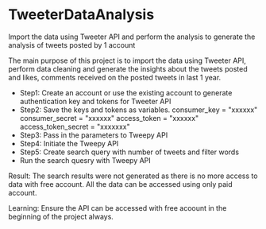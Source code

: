 # TweeterDataAnalysis
Import the data using Tweeter API and perform the analysis to generate the analysis of tweets posted by 1 account

The main purpose of this project is to import the data using Tweeter API, perform data cleaning and generate the insights about the tweets posted and likes, comments received on the posted tweets in last 1 year.

- Step1: Create an account or use the existing account to generate authentication key and tokens for Tweeter API
- Step2: Save the keys and tokens as variables.
  consumer_key = "xxxxxx"
  consumer_secret = "xxxxxx"
  access_token = "xxxxxx"
  access_token_secret = "xxxxxxx"
- Step3: Pass in the parameters to Tweepy API
- Step4: Initiate the Tweepy API
- Step5: Create search query with number of tweets and filter words
- Run the search quesry with Tweepy API

Result:
The search results were not generated as there is no more access to data with free account. All the data can be accessed using only paid account.

Learning: 
Ensure the API can be accessed with free acoount in the beginning of the project always.
